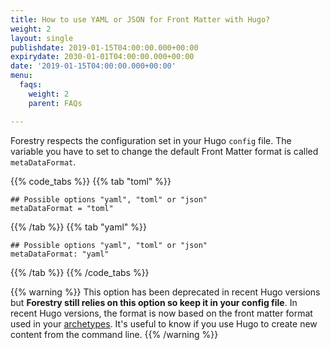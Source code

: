 ```yaml
---
title: How to use YAML or JSON for Front Matter with Hugo?
weight: 2
layout: single
publishdate: 2019-01-15T04:00:00.000+00:00
expirydate: 2030-01-01T04:00:00.000+00:00
date: '2019-01-15T04:00:00.000+00:00'
menu:
  faqs:
    weight: 2
    parent: FAQs

---
```

Forestry respects the configuration set in your Hugo `config` file. The variable you have to set to change the default Front Matter format is called `metaDataFormat`.

{{% code_tabs %}} {{% tab "toml" %}}

    ## Possible options "yaml", "toml" or "json"
    metaDataFormat = "toml"

{{% /tab %}} {{% tab "yaml" %}}

    ## Possible options "yaml", "toml" or "json"
    metaDataFormat: "yaml"

{{% /tab %}} {{% /code_tabs %}}

{{% warning %}}
This option has been deprecated in recent Hugo versions but **Forestry still relies on this option so keep it in your config file**. In recent Hugo versions, the format is now based on the front matter format used in your [archetypes](https://gohugo.io/content-management/archetypes/). It's useful to know if you use Hugo to create new content from the command line.
{{% /warning %}}
